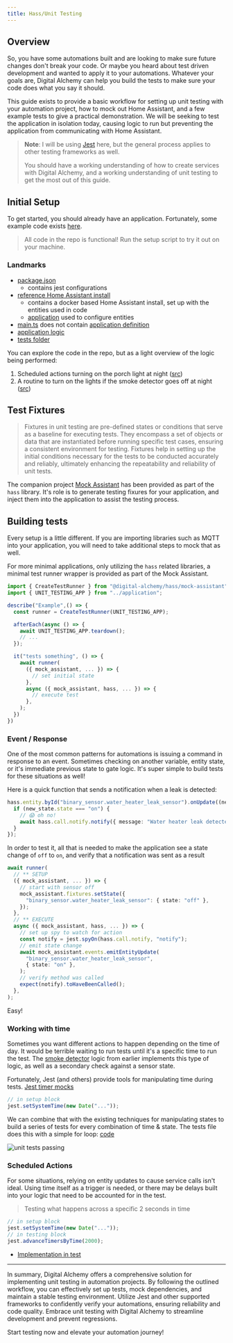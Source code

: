 ```yaml
---
title: Hass/Unit Testing
---
```

## Overview

So, you have some automations built and are looking to make sure future changes don't break your code.
Or maybe you heard about test driven development and wanted to apply it to your automations.
Whatever your goals are, Digital Alchemy can help you build the tests to make sure your code does what you say it should.

This guide exists to provide a basic workflow for setting up unit testing with your automation project, how to mock out Home Assistant, and a few example tests to give a practical demonstration.
We will be seeking to test the application in isolation today, causing logic to run but preventing the application from communicating with Home Assistant.

> **Note**: I will be using [Jest](https://jestjs.io/) here, but the general process applies to other testing frameworks as well.
>
> You should have a working understanding of how to create services with Digital Alchemy, and a working understanding of unit testing to get the most out of this guide.

## Initial Setup

To get started, you should already have an application.
Fortunately, some example code exists [here](https://github.com/Digital-Alchemy-TS/hass-unit-testing-sample).

> All code in the repo is functional! Run the setup script to try it out on your machine.

### Landmarks

- [package.json](https://github.com/Digital-Alchemy-TS/hass-unit-testing-sample/blob/main/package.json)
  - contains jest configurations
- [reference Home Assistant install](https://github.com/Digital-Alchemy-TS/hass-unit-testing-sample/tree/main/hass)
  - contains a docker based Home Assistant install, set up with the entities used in code
  - [application](https://github.com/Digital-Alchemy-TS/hass-unit-testing-sample/tree/main/src/mocks) used to configure entities
- [main.ts](https://github.com/Digital-Alchemy-TS/hass-unit-testing-sample/blob/main/src/main.ts) does not contain [application definition](https://github.com/Digital-Alchemy-TS/hass-unit-testing-sample/blob/main/src/application.ts)
- [application logic](https://github.com/Digital-Alchemy-TS/hass-unit-testing-sample/tree/main/src/logic)
- [tests folder](https://github.com/Digital-Alchemy-TS/hass-unit-testing-sample/tree/main/src/tests)

You can explore the code in the repo, but as a light overview of the logic being performed:

1. Scheduled actions turning on the porch light at night ([src](https://github.com/Digital-Alchemy-TS/hass-unit-testing-sample/blob/main/src/logic/scheduled-actions.ts#L7))
2. A routine to turn on the lights if the smoke detector goes off at night ([src](https://github.com/Digital-Alchemy-TS/hass-unit-testing-sample/blob/main/src/logic/safety.ts#L20))

## Test Fixtures

> Fixtures in unit testing are pre-defined states or conditions that serve as a baseline for executing tests.
> They encompass a set of objects or data that are instantiated before running specific test cases, ensuring a consistent environment for testing.
> Fixtures help in setting up the initial conditions necessary for the tests to be conducted accurately and reliably, ultimately enhancing the repeatability and reliability of unit tests.

The companion project [Mock Assistant](/hass/mock-assistant) has been provided as part of the `hass` library.
It's role is to generate testing fixures for your application, and inject them into the application to assist the testing process.

## Building tests

Every setup is a little different.
If you are importing libraries such as MQTT into your application, you will need to take additional steps to mock that as well.

For more minimal applications, only utilizing the `hass` related libraries, a minimal test runner wrapper is provided as part of the Mock Assistant.

```typescript
import { CreateTestRunner } from "@digital-alchemy/hass/mock-assistant";
import { UNIT_TESTING_APP } from "../application";

describe("Example",() => {
  const runner = CreateTestRunner(UNIT_TESTING_APP);

  afterEach(async () => {
    await UNIT_TESTING_APP.teardown();
    // ...
  });

  it("tests something", () => {
    await runner(
      ({ mock_assistant, ... }) => {
        // set initial state
      },
      async ({ mock_assistant, hass, ... }) => {
        // execute test
      },
    );
  })
})
```

### Event / Response

One of the most common patterns for automations is issuing a command in response to an event.
Sometimes checking on another variable, entity state, or it's immediate previous state to gate logic.
It's super simple to build tests for these situations as well!

Here is a quick function that sends a notification when a leak is detected:

```typescript
hass.entity.byId("binary_sensor.water_heater_leak_sensor").onUpdate((new_state) => {
  if (new_state.state === "on") {
    // 😱 oh no!
    await hass.call.notify.notify({ message: "Water heater leak detected!" });
  }
});
```

In order to test it, all that is needed to make the application see a state change of `off` to `on`, and verify that a notification was sent as a result

```typescript
await runner(
  // ** SETUP
  ({ mock_assistant, ... }) => {
    // start with sensor off
    mock_assistant.fixtures.setState({
      "binary_sensor.water_heater_leak_sensor": { state: "off" },
    });
  },
  // ** EXECUTE
  async ({ mock_assistant, hass, ... }) => {
    // set up spy to watch for action
    const notify = jest.spyOn(hass.call.notify, "notify");
    // emit state change
    await mock_assistant.events.emitEntityUpdate(
      "binary_sensor.water_heater_leak_sensor",
      { state: "on" },
    );
    // verify method was called
    expect(notify).toHaveBeenCalled();
  },
);
```

Easy!

### Working with time

Sometimes you want different actions to happen depending on the time of day.
It would be terrible waiting to run tests until it's a specific time to run the test.
The [smoke detector](https://github.com/Digital-Alchemy-TS/hass-unit-testing-sample/blob/main/src/logic/safety.ts) logic from earlier implements this type of logic, as well as a secondary check against a sensor state.

Fortunately, Jest (and others) provide tools for manipulating time during tests. [Jest timer mocks](https://jestjs.io/docs/timer-mocks)

```typescript
// in setup block
jest.setSystemTime(new Date("..."));
```

We can combine that with the existing techniques for manipulating states to build a series of tests for every combination of time & state.
The tests file does this with a simple for loop: [code](https://github.com/Digital-Alchemy-TS/hass-unit-testing-sample/blob/main/src/tests/safety.spec.ts#L33)

![unit tests passing](/img/unit-tests-passing.png)

### Scheduled Actions

For some situations, relying on entity updates to cause service calls isn't ideal.
Using time itself as a trigger is needed, or there may be delays built into your logic that need to be accounted for in the test.

> Testing what happens across a specific 2 seconds in time

```typescript
// in setup block
jest.setSystemTime(new Date("..."));
// in testing block
jest.advanceTimersByTime(2000);
```

- [Implementation in test](https://github.com/Digital-Alchemy-TS/hass-unit-testing-sample/blob/main/src/tests/scheduled-actions.spec.ts#L23)

---

In summary, Digital Alchemy offers a comprehensive solution for implementing unit testing in automation projects. By following the outlined workflow, you can effectively set up tests, mock dependencies, and maintain a stable testing environment. Utilize Jest and other supported frameworks to confidently verify your automations, ensuring reliability and code quality. Embrace unit testing with Digital Alchemy to streamline development and prevent regressions.

Start testing now and elevate your automation journey!
